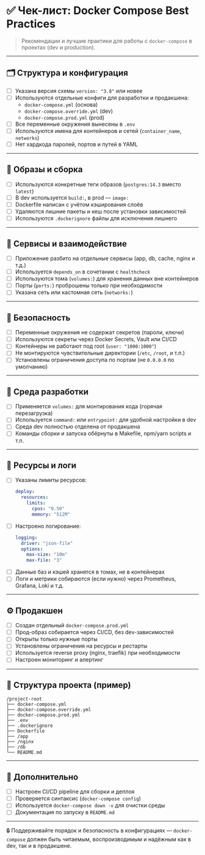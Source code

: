 # ✅ Чек-лист: Docker Compose Best Practices

> Рекомендации и лучшие практики для работы с `docker-compose` в проектах (dev и production).

---

## 🗂 Структура и конфигурация

- [ ] Указана версия схемы `version: "3.8"` или новее
- [ ] Используются отдельные конфиги для разработки и продакшена:
  - `docker-compose.yml` (основа)
  - `docker-compose.override.yml` (dev)
  - `docker-compose.prod.yml` (prod)
- [ ] Все переменные окружения вынесены в `.env`
- [ ] Используются имена для контейнеров и сетей (`container_name`, `networks`)
- [ ] Нет хардкода паролей, портов и путей в YAML

---

## 🔄 Образы и сборка

- [ ] Используются конкретные теги образов (`postgres:14.3` вместо `latest`)
- [ ] В dev используется `build:`, в prod — `image:`
- [ ] Dockerfile написан с учётом кэширования слоёв
- [ ] Удаляются лишние пакеты и кеш после установки зависимостей
- [ ] Используются `.dockerignore` файлы для исключения лишнего

---

## 🔧 Сервисы и взаимодействие

- [ ] Приложение разбито на отдельные сервисы (app, db, cache, nginx и т.д.)
- [ ] Используется `depends_on` в сочетании с `healthcheck`
- [ ] Используются тома (`volumes:`) для хранения данных вне контейнеров
- [ ] Порты (`ports:`) проброшены только при необходимости
- [ ] Указана сеть или кастомная сеть (`networks:`)

---

## 🔐 Безопасность

- [ ] Переменные окружения не содержат секретов (пароли, ключи)
- [ ] Используются секреты через Docker Secrets, Vault или CI/CD
- [ ] Контейнеры не работают под root (`user: "1000:1000"`)
- [ ] Не монтируются чувствительные директории (`/etc`, `/root`, и т.п.)
- [ ] Установлены ограничения доступа по портам (не `0.0.0.0` по умолчанию)

---

## 🧪 Среда разработки

- [ ] Применяется `volumes:` для монтирования кода (горячая перезагрузка)
- [ ] Используется `command:` или `entrypoint:` для удобной настройки в dev
- [ ] Среда dev полностью отделена от продакшена
- [ ] Команды сборки и запуска обёрнуты в Makefile, npm/yarn scripts и т.п.

---

## 🧹 Ресурсы и логи

- [ ] Указаны лимиты ресурсов:
  ```yaml
  deploy:
    resources:
      limits:
        cpus: "0.50"
        memory: "512M"
  ```
- [ ] Настроено логирование:
  ```yaml
  logging:
    driver: "json-file"
    options:
      max-size: "10m"
      max-file: "3"
  ```
- [ ] Данные баз и кэшей хранятся в томах, не в контейнерах
- [ ] Логи и метрики собираются (если нужно) через Prometheus, Grafana, Loki и т.д.

---

## ⚙ Продакшен

- [ ] Создан отдельный `docker-compose.prod.yml`
- [ ] Прод-образ собирается через CI/CD, без dev-зависимостей
- [ ] Открыты только нужные порты
- [ ] Установлены ограничения на ресурсы и рестарты
- [ ] Используется reverse proxy (nginx, traefik) при необходимости
- [ ] Настроен мониторинг и алертинг

---

## 📁 Структура проекта (пример)

```
/project-root
├── docker-compose.yml
├── docker-compose.override.yml
├── docker-compose.prod.yml
├── .env
├── .dockerignore
├── Dockerfile
├── /app
├── /nginx
├── /db
└── README.md
```

---

## 🧩 Дополнительно

- [ ] Настроен CI/CD pipeline для сборки и деплоя
- [ ] Проверяется синтаксис (`docker-compose config`)
- [ ] Используется `docker-compose down -v` для очистки среды
- [ ] Документация по запуску в `README.md`

---

🔒 Поддерживайте порядок и безопасность в конфигурациях — `docker-compose` должен быть читаемым, воспроизводимым и надёжным как в dev, так и в продакшене.
